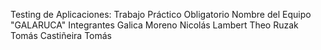 Testing de Aplicaciones: Trabajo Práctico Obligatorio
Nombre del Equipo
"GALARUCA"
Integrantes
Galica Moreno Nicolás
Lambert Theo
Ruzak Tomás
Castiñeira Tomás
